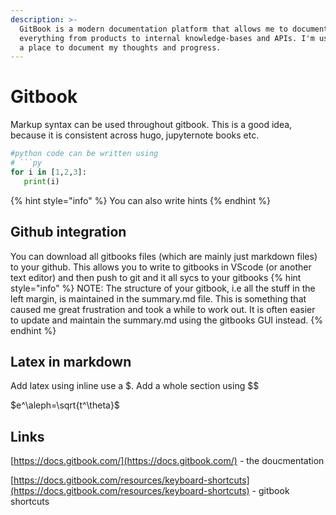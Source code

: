 ```yaml
---
description: >-
  GitBook is a modern documentation platform that allows me to document
  everything from products to internal knowledge-bases and APIs. I'm using it as
  a place to document my thoughts and progress.
---
```


# Gitbook

Markup syntax can be used throughout gitbook. This is a good idea, because it is consistent across hugo, jupyternote books etc.

```python
#python code can be written using
# ```py
for i in [1,2,3]:
   print(i)
```

{% hint style="info" %}
You can also write hints
{% endhint %}

## Github integration
You can download all gitbooks files (which are mainly just markdown files) to your github. 
This allows you to write to gitbooks in VScode (or another text editor) and then push to git and it all sycs to your gitbooks
{% hint style="info" %}
NOTE: The structure of your gitbook, i.e all the stuff in the left margin, is maintained in the summary.md file. This is something that caused me great frustration and took a while to work out. 
It is often easier to update and maintain the summary.md using the gitbooks GUI instead.
{% endhint %}

## Latex in markdown
Add latex using inline use a \$. Add a whole section using \$\$
  
$e^\aleph=\sqrt{t^\theta}$


## Links

[https://docs.gitbook.com/](https://docs.gitbook.com/) - the doucmentation

[https://docs.gitbook.com/resources/keyboard-shortcuts](https://docs.gitbook.com/resources/keyboard-shortcuts) - gitbook shortcuts

